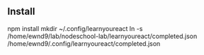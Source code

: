 ## Install

npm install
mkdir ~/.config/learnyoureact
ln -s /home/ewnd9/lab/nodeschool-lab/learnyoureact/completed.json /home/ewnd9/.config/learnyoureact/completed.json
